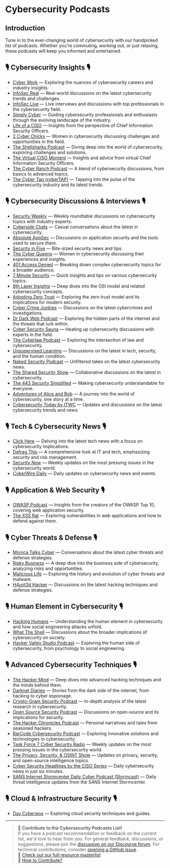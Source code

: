 # Cybersecurity Podcasts

## Introduction
Tune in to the ever-changing world of cybersecurity with our handpicked list of podcasts. Whether you're commuting, working out, or just relaxing, these podcasts will keep you informed and entertained.

## 🎙️ Cybersecurity Insights 🎙️

- [Cyber Work](https://www.infosecinstitute.com/podcast/) — Exploring the nuances of cybersecurity careers and industry insights.
- [InfoSec Real](https://www.youtube.com/channel/UC2flvup7giBpysO-4wdynMg) — Real-world discussions on the latest cybersecurity trends and challenges.
- [InfoSec Live](https://www.info-sec.live/) — Live interviews and discussions with top professionals in the cybersecurity field.
- [Simply Cyber](https://www.simplycyber.io/podcast) — Guiding cybersecurity professionals and enthusiasts through the evolving landscape of the industry.
- [Life of a CISO](https://podcasts.apple.com/us/podcast/life-of-a-ciso-with-dr-eric-cole/id1458386656) — Insights from the perspective of Chief Information Security Officers.
- [2 Cyber Chicks](https://www.itspmagazine.com/2-cyber-chicks-podcast) — Women in cybersecurity discussing challenges and opportunities in the field.
- [The Shellsharks Podcast](https://shellsharks.com/podcast) — Diving deep into the world of cybersecurity, exploring challenges and solutions.
- [The Virtual CISO Moment](https://vcisopodcast.net/) — Insights and advice from virtual Chief Information Security Officers.
- [The Cyber Ranch Podcast](https://allanalford.com/podcast) — A blend of cybersecurity discussions, from basics to advanced topics.
- [The Cyber Tap (cyberTAP)](https://cyber.tap.purdue.edu/cybertap-podcast/) — Tapping into the pulse of the cybersecurity industry and its latest trends.

## 🎙️ Cybersecurity Discussions & Interviews 🎙️

- [Security Weekly](https://www.scmagazine.com/security-weekly) — Weekly roundtable discussions on cybersecurity topics with industry experts.
- [Cyberside Chats](https://www.epiqglobal.com/en-us/resource-center/cyberside-chats) — Casual conversations about the latest in cybersecurity.
- [Absolute AppSec](https://absoluteappsec.com/) — Discussions on application security and the tools used to secure them.
- [Security in Five](https://securityinfive.com/) — Bite-sized security news and tips.
- [The Cyber Queens](https://www.cyberqueenspodcast.com/) — Women in cybersecurity discussing their experiences and insights.
- [401 Access Denied](https://delinea.com/events/podcasts) — Breaking down complex cybersecurity topics for a broader audience.
- [7 Minute Security](https://7minsec.com/projects/podcast) — Quick insights and tips on various cybersecurity topics.
- [8th Layer Insights](https://thecyberwire.com/podcasts/8th-layer-insights) — Deep dives into the OSI model and related cybersecurity concepts.
- [Adopting Zero Trust](https://podcasts.apple.com/us/podcast/adopting-zero-trust/id1633461773) — Exploring the zero trust model and its implications for modern security.
- [Cyber Crime Junkies](https://www.youtube.com/channel/UCNrU8kX3b4M8ZiQ-GW7Z1yg) — Discussions on the latest cybercrimes and investigations.
- [Dr Dark Web Podcast](https://www.youtube.com/playlist?list=PLQ5K1j04dOeBpt0MUNidL9EtfU7l0T7rA) — Exploring the hidden parts of the internet and the threats that lurk within.
- [Cyber Security Sauna](https://podcasts.apple.com/gb/podcast/cyber-security-sauna/id1319194666) — Heating up cybersecurity discussions with experts in the field.
- [The Cyberlaw Podcast](https://www.lawfaremedia.org/podcasts-multimedia/podcast/cyberlaw-podcast) — Exploring the intersection of law and cybersecurity.
- [Unsupervised Learning](https://podcasts.apple.com/gb/podcast/unsupervised-learning/id1099711235) — Discussions on the latest in tech, security, and the human condition.
- [Naked Security Podcast](https://nakedsecurity.sophos.com/podcast/) — Unfiltered takes on the latest cybersecurity news.
- [The Shared Security Show](https://sharedsecurity.net/) — Collaborative discussions on the latest in cybersecurity.
- [The 443 Security Simplified](https://www.secplicity.org/category/the-443/) — Making cybersecurity understandable for everyone.
- [Adventures of Alice and Bob](https://www.beyondtrust.com/podcast) — A journey into the world of cybersecurity, one story at a time.
- [Cybersecurity Today by ITWC](https://www.itworldcanada.com/podcasts/cyber-security) — Updates and discussions on the latest cybersecurity trends and news.

## 🎙️ Tech & Cybersecurity News 🎙️

- [Click Here](https://therecord.media/podcast) — Delving into the latest tech news with a focus on cybersecurity implications.
- [Defrag This](https://open.spotify.com/show/6AIuefXVoa6XXriNo4ZAuF) — A comprehensive look at IT and tech, emphasizing security and risk management.
- [Security Now](https://twit.tv/shows/security-now) — Weekly updates on the most pressing issues in the cybersecurity world.
- [CyberWire Daily](https://thecyberwire.com/podcasts/daily-podcast) — Daily updates on cybersecurity news and events.

## 🎙️ Application & Web Security 🎙️

- [OWASP Podcast](https://owasp.org/www-project-podcast/) — Insights from the creators of the OWASP Top 10, covering web application security.
- [The XSS Rat](https://www.youtube.com/watch?v=Z608UgYNsnc&list=PLd92v1QxPOpoDTs3xjotacQkntsMjQaVC) — Exploring vulnerabilities in web applications and how to defend against them.

## 🎙️ Cyber Threats & Defense 🎙️

- [Monica Talks Cyber](https://www.youtube.com/@MonicaTalksCyber/podcasts) — Conversations about the latest cyber threats and defense strategies.
- [Risky Business](https://risky.biz/) — A deep dive into the business side of cybersecurity, analyzing risks and opportunities.
- [Malicious Life](https://malicious.life/) — Exploring the history and evolution of cyber threats and malware.
- [H4unt3d Hacker](https://podcasts.apple.com/us/podcast/h4unt3d-hacker/id1569755148) — Discussions on the latest hacking techniques and defense strategies.

## 🎙️ Human Element in Cybersecurity 🎙️

- [Hacking Humans](https://thecyberwire.com/podcasts/hacking-humans) — Understanding the human element in cybersecurity and how social engineering attacks unfold.
- [What The Shell](https://whattheshellpod.com/) — Discussions about the broader implications of cybersecurity on society.
- [Hacker Valley Studio Podcast](https://hackervalley.com/show/hackervalley/) — Exploring the human side of cybersecurity, from psychology to social engineering.

## 🎙️ Advanced Cybersecurity Techniques 🎙️

- [The Hacker Mind](https://thehackermind.com/) — Deep dives into advanced hacking techniques and the minds behind them.
- [Darknet Diaries](https://darknetdiaries.com/) — Stories from the dark side of the internet, from hacking to cyber espionage.
- [Crypto-Gram Security Podcast](https://player.fm/series/crypto-gram-security-podcast) — In-depth analysis of the latest research in cybersecurity.
- [Open Source Security Podcast](https://opensourcesecurity.io/) — Discussions on open-source and its implications for security.
- [The Hacker Chronicles Podcast](https://www.tenable.com/podcast/hacker-chronicles) — Personal narratives and tales from seasoned hackers.
- [BarCode Cybersecurity Podcast](https://barcodesecurity.com/) — Exploring innovative solutions and technologies in cybersecurity.
- [Task Force 7 Cyber Security Radio](https://www.tf7radio.com/) — Weekly updates on the most pressing issues in the cybersecurity world.
- [The Privacy, Security, & OSINT Show](https://inteltechniques.com/podcast.html) — Updates on privacy, security, and open-source intelligence topics.
- [Cyber Security Headlines by the CISO Series](https://www.youtube.com/@CISOSeries/podcasts) — Daily cybersecurity news in just six minutes.
- [SANS Internet Stormcenter Daily Cyber Podcast (Stormcast)](https://isc.sans.edu/podcast.html) — Daily threat intelligence updates from the SANS Internet Stormcenter.

## 🎙️ Cloud & Infrastructure Security 🎙️

- [Day Cyberwox](https://www.youtube.com/@DayCyberwox/podcasts) — Exploring cloud security techniques and guides.

---

> 💬 **Contribute to the Cybersecurity Podcasts List!**  
> If you have a podcast recommendation or feedback on the current list, we'd love to hear from you. For general feedback, discussions, or suggestions, please join the [discussion on our Discourse forum](https://community.crushingsecurity.com/t/cybersecurity-podcasts/121). For technical contributions, consider [opening a GitHub issue](https://github.com/crushing-security/Crushing-Security-Community/issues).  
> 🔗 [Check out our full resource masterlist](https://community.crushingsecurity.com/t/comunity-resource-masterlist/90)  
> 📖 [How to Contribute?](https://community.crushingsecurity.com/t/about-the-resources-category/84)

